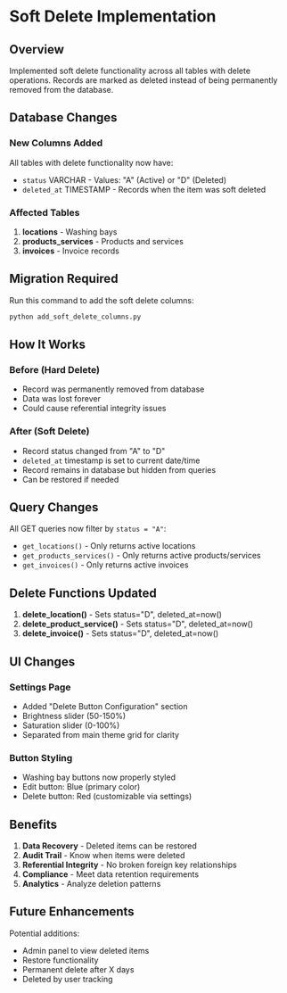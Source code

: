 # Soft Delete Implementation

## Overview
Implemented soft delete functionality across all tables with delete operations. Records are marked as deleted instead of being permanently removed from the database.

## Database Changes

### New Columns Added
All tables with delete functionality now have:
- `status` VARCHAR - Values: "A" (Active) or "D" (Deleted)
- `deleted_at` TIMESTAMP - Records when the item was soft deleted

### Affected Tables
1. **locations** - Washing bays
2. **products_services** - Products and services
3. **invoices** - Invoice records

## Migration Required

Run this command to add the soft delete columns:
```bash
python add_soft_delete_columns.py
```

## How It Works

### Before (Hard Delete)
- Record was permanently removed from database
- Data was lost forever
- Could cause referential integrity issues

### After (Soft Delete)
- Record status changed from "A" to "D"
- `deleted_at` timestamp is set to current date/time
- Record remains in database but hidden from queries
- Can be restored if needed

## Query Changes

All GET queries now filter by `status = "A"`:
- `get_locations()` - Only returns active locations
- `get_products_services()` - Only returns active products/services
- `get_invoices()` - Only returns active invoices

## Delete Functions Updated

1. **delete_location()** - Sets status="D", deleted_at=now()
2. **delete_product_service()** - Sets status="D", deleted_at=now()
3. **delete_invoice()** - Sets status="D", deleted_at=now()

## UI Changes

### Settings Page
- Added "Delete Button Configuration" section
- Brightness slider (50-150%)
- Saturation slider (0-100%)
- Separated from main theme grid for clarity

### Button Styling
- Washing bay buttons now properly styled
- Edit button: Blue (primary color)
- Delete button: Red (customizable via settings)

## Benefits

1. **Data Recovery** - Deleted items can be restored
2. **Audit Trail** - Know when items were deleted
3. **Referential Integrity** - No broken foreign key relationships
4. **Compliance** - Meet data retention requirements
5. **Analytics** - Analyze deletion patterns

## Future Enhancements

Potential additions:
- Admin panel to view deleted items
- Restore functionality
- Permanent delete after X days
- Deleted by user tracking
